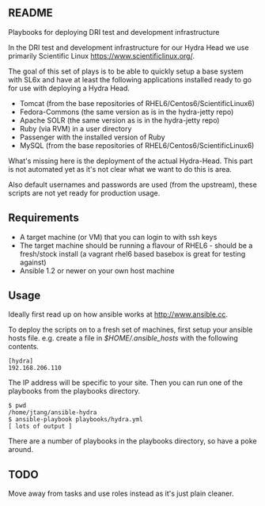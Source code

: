 ## README

Playbooks for deploying DRI test and development infrastructure

In the DRI test and development infrastructure for our Hydra Head we
use primarily Scientific Linux <https://www.scientificlinux.org/>.

The goal of this set of plays is to be able to quickly setup a base
system with SL6x and have at least the following applications installed
ready to go for use with deploying a Hydra Head.

* Tomcat (from the base repositories of RHEL6/Centos6/ScientificLinux6)
* Fedora-Commons (the same version as is in the hydra-jetty repo)
* Apache SOLR (the same version as is in the hydra-jetty repo)
* Ruby (via RVM) in a user directory
* Passenger with the installed version of Ruby
* MySQL (from the base repositories of RHEL6/Centos6/ScientificLinux6)

What's missing here is the deployment of the actual Hydra-Head. This part
is not automated yet as it's not clear what we want to do this is area.

Also default usernames and passwords are used (from the upstream),
these scripts are not yet ready for production usage.

## Requirements

* A target machine (or VM) that you can login to with ssh keys
* The target machine should be running a flavour of RHEL6 - should
  be a fresh/stock install (a vagrant rhel6 based basebox is great for
  testing against)
* Ansible 1.2 or newer on your own host machine

## Usage

Ideally first read up on how ansible works at <http://www.ansible.cc>.

To deploy the scripts on to a fresh set of machines, first setup your
ansible hosts file. e.g. create a file in *$HOME/.ansible_hosts* with
the following contents.

	[hydra]
	192.168.206.110

The IP address will be specific to your site. Then you can run one of
the playbooks from the playbooks directory.

	$ pwd
	/home/jtang/ansible-hydra
	$ ansible-playbook playbooks/hydra.yml
	[ lots of output ]

There are a number of playbooks in the playbooks directory, so have a
poke around.

## TODO

Move away from tasks and use roles instead as it's just plain cleaner.
